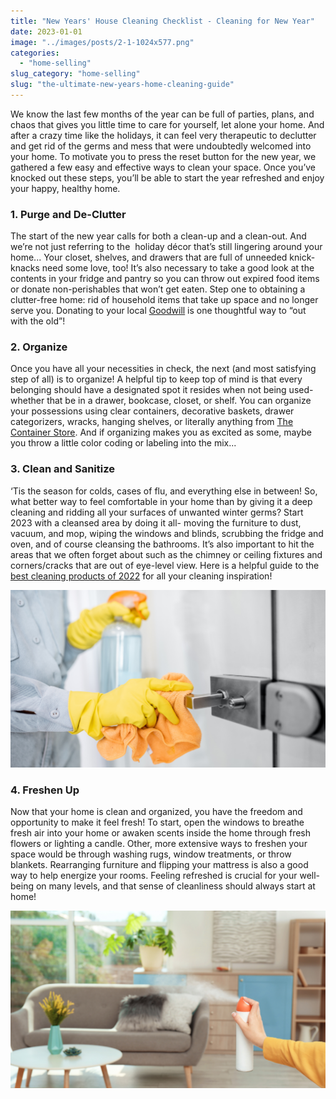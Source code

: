 ```yaml
---
title: "New Years' House Cleaning Checklist - Cleaning for New Year"
date: 2023-01-01
image: "../images/posts/2-1-1024x577.png"
categories: 
  - "home-selling"
slug_category: "home-selling"
slug: "the-ultimate-new-years-home-cleaning-guide"
---
```


We know the last few months of the year can be full of parties, plans, and chaos that gives you little time to care for yourself, let alone your home. And after a crazy time like the holidays, it can feel very therapeutic to declutter and get rid of the germs and mess that were undoubtedly welcomed into your home. To motivate you to press the reset button for the new year, we gathered a few easy and effective ways to clean your space. Once you’ve knocked out these steps, you’ll be able to start the year refreshed and enjoy your happy, healthy home.   

### **1\. Purge and De-Clutter**   

The start of the new year calls for both a clean-up and a clean-out. And we’re not just referring to the  holiday décor that’s still lingering around your home... Your closet, shelves, and drawers that are full of unneeded knick-knacks need some love, too! It’s also necessary to take a good look at the contents in your fridge and pantry so you can throw out expired food items or donate non-perishables that won’t get eaten. Step one to obtaining a clutter-free home: rid of household items that take up space and no longer serve you. Donating to your local [Goodwill](https://www.goodwill.org/) is one thoughtful way to “out with the old”!   


### **2\. Organize**

Once you have all your necessities in check, the next (and most satisfying step of all) is to organize! A helpful tip to keep top of mind is that every belonging should have a designated spot it resides when not being used- whether that be in a drawer, bookcase, closet, or shelf. You can organize your possessions using clear containers, decorative baskets, drawer categorizers, wracks, hanging shelves, or literally anything from [The Container Store](https://www.containerstore.com/welcome.htm). And if organizing makes you as excited as some, maybe you throw a little color coding or labeling into the mix...  

### **3\. Clean and Sanitize**

‘Tis the season for colds, cases of flu, and everything else in between! So, what better way to feel comfortable in your home than by giving it a deep cleaning and ridding all your surfaces of unwanted winter germs? Start 2023 with a cleansed area by doing it all- moving the furniture to dust, vacuum, and mop, wiping the windows and blinds, scrubbing the fridge and oven, and of course cleansing the bathrooms. It’s also important to hit the areas that we often forget about such as the chimney or ceiling fixtures and corners/cracks that are out of eye-level view. Here is a helpful guide to the [best cleaning products of 2022](https://www.purewow.com/home/best-cleaning-products) for all your cleaning inspiration!  

![](../images/posts/3-1-1024x577.png)

### **4\. Freshen Up** 

Now that your home is clean and organized, you have the freedom and opportunity to make it feel fresh! To start, open the windows to breathe fresh air into your home or awaken scents inside the home through fresh flowers or lighting a candle. Other, more extensive ways to freshen your space would be through washing rugs, window treatments, or throw blankets. Rearranging furniture and flipping your mattress is also a good way to help energize your rooms. Feeling refreshed is crucial for your well-being on many levels, and that sense of cleanliness should always start at home! 

![](../images/posts/4-3-1024x577.png)

